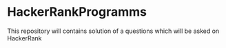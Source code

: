 # HackerRankProgramms
This repository will contains solution of a questions which will be asked on HackerRank
